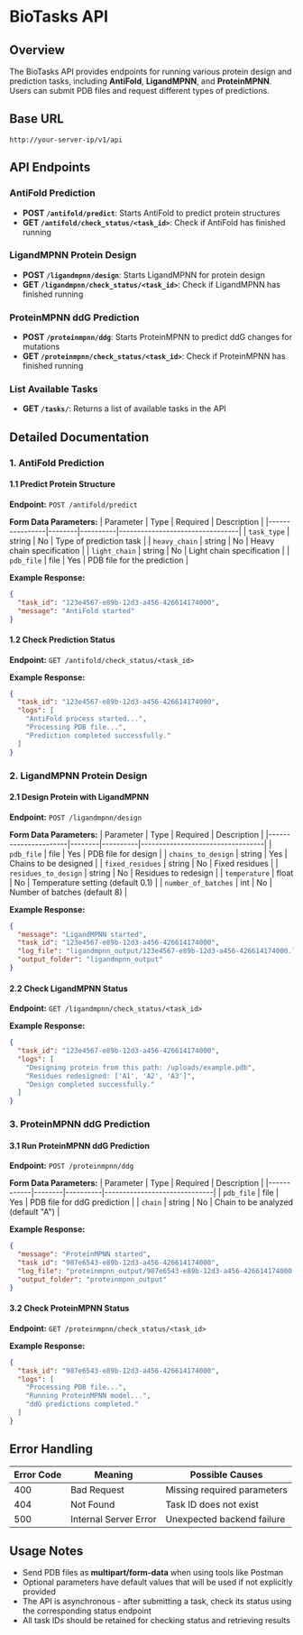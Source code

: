 # BioTasks API
 
 ## Overview
 The BioTasks API provides endpoints for running various protein design and prediction tasks, including **AntiFold**, **LigandMPNN**, and **ProteinMPNN**. Users can submit PDB files and request different types of predictions.
 
 ## Base URL
 ```
 http://your-server-ip/v1/api
 ```
 
 ## API Endpoints
 
 ### AntiFold Prediction
 - **POST `/antifold/predict`**: Starts AntiFold to predict protein structures
 - **GET `/antifold/check_status/<task_id>`**: Check if AntiFold has finished running
 
 ### LigandMPNN Protein Design
 - **POST `/ligandmpnn/design`**: Starts LigandMPNN for protein design
 - **GET `/ligandmpnn/check_status/<task_id>`**: Check if LigandMPNN has finished running
 
 ### ProteinMPNN ddG Prediction
 - **POST `/proteinmpnn/ddg`**: Starts ProteinMPNN to predict ddG changes for mutations
 - **GET `/proteinmpnn/check_status/<task_id>`**: Check if ProteinMPNN has finished running
 
 ### List Available Tasks
 - **GET `/tasks/`**: Returns a list of available tasks in the API
 
 ## Detailed Documentation
 
 ### 1. AntiFold Prediction
 
 #### 1.1 Predict Protein Structure
 **Endpoint:** `POST /antifold/predict`
 
 **Form Data Parameters:**
 | Parameter       | Type   | Required | Description                     |
 |----------------|--------|----------|---------------------------------|
 | `task_type`    | string | No       | Type of prediction task        |
 | `heavy_chain`  | string | No       | Heavy chain specification      |
 | `light_chain`  | string | No       | Light chain specification      |
 | `pdb_file`     | file   | Yes      | PDB file for the prediction    |
 
 **Example Response:**
 ```json
 {
   "task_id": "123e4567-e89b-12d3-a456-426614174000",
   "message": "AntiFold started"
 }
 ```
 
 #### 1.2 Check Prediction Status
 **Endpoint:** `GET /antifold/check_status/<task_id>`
 
 **Example Response:**
 ```json
 {
   "task_id": "123e4567-e89b-12d3-a456-426614174000",
   "logs": [
     "AntiFold process started...",
     "Processing PDB file...",
     "Prediction completed successfully."
   ]
 }
 ```
 
 ### 2. LigandMPNN Protein Design
 
 #### 2.1 Design Protein with LigandMPNN
 **Endpoint:** `POST /ligandmpnn/design`
 
 **Form Data Parameters:**
 | Parameter            | Type   | Required | Description                      |
 |----------------------|--------|----------|----------------------------------|
 | `pdb_file`          | file   | Yes      | PDB file for design             |
 | `chains_to_design`  | string | Yes      | Chains to be designed           |
 | `fixed_residues`    | string | No       | Fixed residues                   |
 | `residues_to_design` | string | No      | Residues to redesign            |
 | `temperature`       | float  | No       | Temperature setting (default 0.1) |
 | `number_of_batches` | int    | No       | Number of batches (default 8)    |
 
 **Example Response:**
 ```json
 {
   "message": "LigandMPNN started",
   "task_id": "123e4567-e89b-12d3-a456-426614174000",
   "log_file": "ligandmpnn_output/123e4567-e89b-12d3-a456-426614174000.log",
   "output_folder": "ligandmpnn_output"
 }
 ```
 
 #### 2.2 Check LigandMPNN Status
 **Endpoint:** `GET /ligandmpnn/check_status/<task_id>`
 
 **Example Response:**
 ```json
 {
   "task_id": "123e4567-e89b-12d3-a456-426614174000",
   "logs": [
     "Designing protein from this path: /uploads/example.pdb",
     "Residues redesigned: ['A1', 'A2', 'A3']",
     "Design completed successfully."
   ]
 }
 ```
 
 ### 3. ProteinMPNN ddG Prediction
 
 #### 3.1 Run ProteinMPNN ddG Prediction
 **Endpoint:** `POST /proteinmpnn/ddg`
 
 **Form Data Parameters:**
 | Parameter  | Type   | Required | Description                  |
 |------------|--------|----------|------------------------------|
 | `pdb_file` | file   | Yes      | PDB file for ddG prediction |
 | `chain`    | string | No       | Chain to be analyzed (default "A") |
 
 **Example Response:**
 ```json
 {
   "message": "ProteinMPNN started",
   "task_id": "987e6543-e89b-12d3-a456-426614174000",
   "log_file": "proteinmpnn_output/987e6543-e89b-12d3-a456-426614174000.log",
   "output_folder": "proteinmpnn_output"
 }
 ```
 
 #### 3.2 Check ProteinMPNN Status
 **Endpoint:** `GET /proteinmpnn/check_status/<task_id>`
 
 **Example Response:**
 ```json
 {
   "task_id": "987e6543-e89b-12d3-a456-426614174000",
   "logs": [
     "Processing PDB file...",
     "Running ProteinMPNN model...",
     "ddG predictions completed."
   ]
 }
 ```
 
 ## Error Handling
 | Error Code | Meaning | Possible Causes |
 |------------|---------|----------------|
 | 400        | Bad Request | Missing required parameters |
 | 404        | Not Found | Task ID does not exist |
 | 500        | Internal Server Error | Unexpected backend failure |
 
 ## Usage Notes
 - Send PDB files as **multipart/form-data** when using tools like Postman
 - Optional parameters have default values that will be used if not explicitly provided
 - The API is asynchronous - after submitting a task, check its status using the corresponding status endpoint
 - All task IDs should be retained for checking status and retrieving results
 
